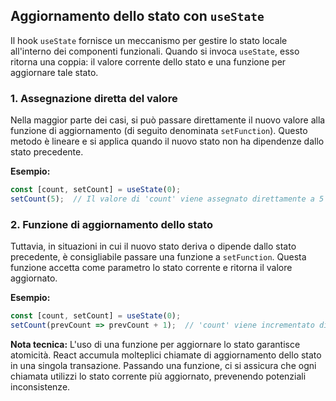 ## Aggiornamento dello stato con `useState`

Il hook `useState` fornisce un meccanismo per gestire lo stato locale all'interno dei componenti funzionali. Quando si invoca `useState`, esso ritorna una coppia: il valore corrente dello stato e una funzione per aggiornare tale stato.

### 1. Assegnazione diretta del valore

Nella maggior parte dei casi, si può passare direttamente il nuovo valore alla funzione di aggiornamento (di seguito denominata `setFunction`). Questo metodo è lineare e si applica quando il nuovo stato non ha dipendenze dallo stato precedente.

**Esempio:**

```javascript
const [count, setCount] = useState(0);
setCount(5);  // Il valore di 'count' viene assegnato direttamente a 5
```

### 2. Funzione di aggiornamento dello stato

Tuttavia, in situazioni in cui il nuovo stato deriva o dipende dallo stato precedente, è consigliabile passare una funzione a `setFunction`. Questa funzione accetta come parametro lo stato corrente e ritorna il valore aggiornato.

**Esempio:**

```javascript
const [count, setCount] = useState(0);
setCount(prevCount => prevCount + 1);  // 'count' viene incrementato di 1 basandosi sul suo valore corrente
```

**Nota tecnica:** L'uso di una funzione per aggiornare lo stato garantisce atomicità. React accumula molteplici chiamate di aggiornamento dello stato in una singola transazione. Passando una funzione, ci si assicura che ogni chiamata utilizzi lo stato corrente più aggiornato, prevenendo potenziali inconsistenze.